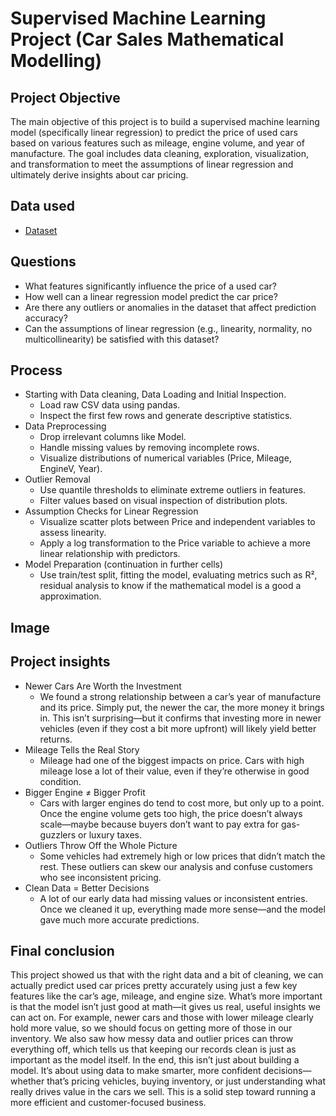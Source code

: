 # Supervised Machine Learning Project (Car Sales Mathematical Modelling)
## Project Objective
The main objective of this project is to build a supervised machine learning model (specifically linear regression) to predict the price of used cars based on various features such as mileage, engine volume, and year of manufacture. The goal includes data cleaning, exploration, visualization, and transformation to meet the assumptions of linear regression and ultimately derive insights about car pricing.

## Data used
- <a href = "https://github.com/pagonzales/Supervised_Machine_Learning_Project_Car_Sales/blob/main/dataset.csv">Dataset</a>
## Questions
- What features significantly influence the price of a used car?
- How well can a linear regression model predict the car price?
- Are there any outliers or anomalies in the dataset that affect prediction accuracy?
- Can the assumptions of linear regression (e.g., linearity, normality, no multicollinearity) be satisfied with this dataset?

## Process
- Starting with Data cleaning, Data Loading and Initial Inspection.
  - Load raw CSV data using pandas.
  - Inspect the first few rows and generate descriptive statistics.
- Data Preprocessing
  - Drop irrelevant columns like Model.
  - Handle missing values by removing incomplete rows.
  - Visualize distributions of numerical variables (Price, Mileage, EngineV, Year).
- Outlier Removal
  - Use quantile thresholds to eliminate extreme outliers in features.
  - Filter values based on visual inspection of distribution plots.
- Assumption Checks for Linear Regression
  - Visualize scatter plots between Price and independent variables to assess linearity.
  - Apply a log transformation to the Price variable to achieve a more linear relationship with predictors.
- Model Preparation (continuation in further cells)
   - Use train/test split, fitting the model, evaluating metrics such as R², residual analysis to know if the mathematical model is a good a approximation.
## Image

## Project insights
- Newer Cars Are Worth the Investment
  - We found a strong relationship between a car’s year of manufacture and its price. Simply put, the newer the car, the more money it brings in. This isn’t surprising—but it confirms that investing more in newer vehicles (even if they cost a bit more upfront) will likely yield better returns.
- Mileage Tells the Real Story
  - Mileage had one of the biggest impacts on price. Cars with high mileage lose a lot of their value, even if they’re otherwise in good condition.
- Bigger Engine ≠ Bigger Profit
  - Cars with larger engines do tend to cost more, but only up to a point. Once the engine volume gets too high, the price doesn’t always scale—maybe because buyers don’t want to pay extra for gas-guzzlers or luxury taxes.
- Outliers Throw Off the Whole Picture
  - Some vehicles had extremely high or low prices that didn’t match the rest. These outliers can skew our analysis and confuse customers who see inconsistent pricing.
- Clean Data = Better Decisions
  - A lot of our early data had missing values or inconsistent entries. Once we cleaned it up, everything made more sense—and the model gave much more accurate predictions.

## Final conclusion
This project showed us that with the right data and a bit of cleaning, we can actually predict used car prices pretty accurately using just a few key features like the car’s age, mileage, and engine size.
What’s more important is that the model isn’t just good at math—it gives us real, useful insights we can act on. For example, newer cars and those with lower mileage clearly hold more value, so we should focus on getting more of those in our inventory. We also saw how messy data and outlier prices can throw everything off, which tells us that keeping our records clean is just as important as the model itself.
In the end, this isn’t just about building a model. It’s about using data to make smarter, more confident decisions—whether that’s pricing vehicles, buying inventory, or just understanding what really drives value in the cars we sell. This is a solid step toward running a more efficient and customer-focused business.
